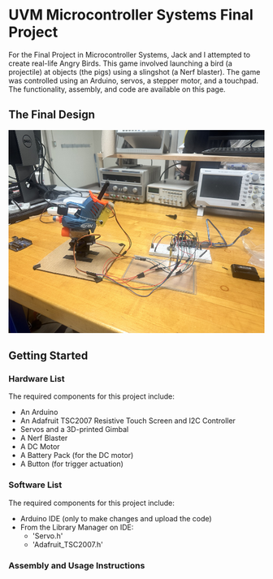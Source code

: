 # UVM Microcontroller Systems Final Project
For the Final Project in Microcontroller Systems, Jack and I attempted to create real-life Angry Birds. This game involved launching a bird (a projectile) at objects (the pigs) using a slingshot (a Nerf blaster). The game was controlled using an Arduino, servos, a stepper motor, and a touchpad. The functionality, assembly, and code are available on this page.


## The Final Design
<img src="IMG_9239.jpg" alt="Final Angry Birds Design" width="600" height="400">

## Getting Started
### Hardware List
The required components for this project include:
-  An Arduino
-  An Adafruit TSC2007 Resistive Touch Screen and I2C Controller
-  Servos and a 3D-printed Gimbal
-  A Nerf Blaster
-  A DC Motor
-  A Battery Pack (for the DC motor)
-  A Button (for trigger actuation)

### Software List
The required components for this project include:
-  Arduino IDE (only to make changes and upload the code)
-  From the Library Manager on IDE:
   -  'Servo.h'
   -  'Adafruit_TSC2007.h'

### Assembly and Usage Instructions

